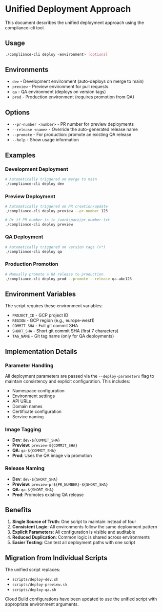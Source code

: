 # Unified Deployment Approach

This document describes the unified deployment approach using the compliance-cli tool.

## Usage

```bash
./compliance-cli deploy <environment> [options]
```

## Environments

- `dev` - Development environment (auto-deploys on merge to main)
- `preview` - Preview environment for pull requests
- `qa` - QA environment (deploys on version tags)
- `prod` - Production environment (requires promotion from QA)

## Options

- `--pr-number <number>` - PR number for preview deployments
- `--release <name>` - Override the auto-generated release name
- `--promote` - For production: promote an existing QA release
- `--help` - Show usage information

## Examples

### Development Deployment
```bash
# Automatically triggered on merge to main
./compliance-cli deploy dev
```

### Preview Deployment
```bash
# Automatically triggered on PR creation/update
./compliance-cli deploy preview --pr-number 123

# Or if PR number is in /workspace/pr_number.txt
./compliance-cli deploy preview
```

### QA Deployment
```bash
# Automatically triggered on version tags (v*)
./compliance-cli deploy qa
```

### Production Promotion
```bash
# Manually promote a QA release to production
./compliance-cli deploy prod --promote --release qa-abc123
```

## Environment Variables

The script requires these environment variables:
- `PROJECT_ID` - GCP project ID
- `REGION` - GCP region (e.g., europe-west1)
- `COMMIT_SHA` - Full git commit SHA
- `SHORT_SHA` - Short git commit SHA (first 7 characters)
- `TAG_NAME` - Git tag name (only for QA deployments)

## Implementation Details

### Parameter Handling

All deployment parameters are passed via the `--deploy-parameters` flag to maintain consistency and explicit configuration. This includes:

- Namespace configuration
- Environment settings
- API URLs
- Domain names
- Certificate configuration
- Service naming

### Image Tagging

- **Dev**: `dev-${COMMIT_SHA}`
- **Preview**: `preview-${COMMIT_SHA}`
- **QA**: `qa-${COMMIT_SHA}`
- **Prod**: Uses the QA image via promotion

### Release Naming

- **Dev**: `dev-${SHORT_SHA}`
- **Preview**: `preview-pr${PR_NUMBER}-${SHORT_SHA}`
- **QA**: `qa-${SHORT_SHA}`
- **Prod**: Promotes existing QA release

## Benefits

1. **Single Source of Truth**: One script to maintain instead of four
2. **Consistent Logic**: All environments follow the same deployment pattern
3. **Explicit Parameters**: All configuration is visible and auditable
4. **Reduced Duplication**: Common logic is shared across environments
5. **Easier Testing**: Can test all deployment paths with one script

## Migration from Individual Scripts

The unified script replaces:
- `scripts/deploy-dev.sh`
- `scripts/deploy-preview.sh`
- `scripts/deploy-qa.sh`

Cloud Build configurations have been updated to use the unified script with appropriate environment arguments.